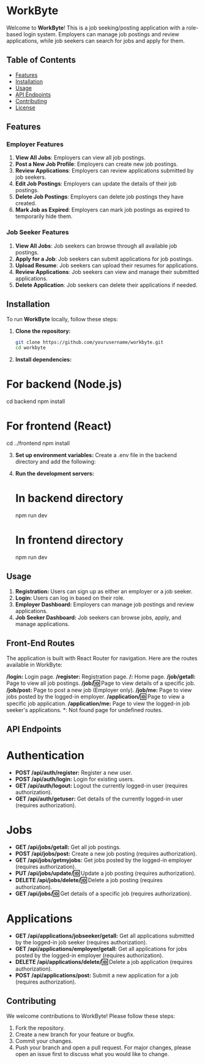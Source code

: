 # WorkByte

Welcome to **WorkByte**! This is a job seeking/posting application with a role-based login system. Employers can manage job postings and review applications, while job seekers can search for jobs and apply for them.

## Table of Contents

- [Features](#features)
- [Installation](#installation)
- [Usage](#usage)
- [API Endpoints](#api-endpoints)
- [Contributing](#contributing)
- [License](#license)

## Features

### Employer Features

1. **View All Jobs**: Employers can view all job postings.
2. **Post a New Job Profile**: Employers can create new job postings.
3. **Review Applications**: Employers can review applications submitted by job seekers.
4. **Edit Job Postings**: Employers can update the details of their job postings.
5. **Delete Job Postings**: Employers can delete job postings they have created.
6. **Mark Job as Expired**: Employers can mark job postings as expired to temporarily hide them.

### Job Seeker Features

1. **View All Jobs**: Job seekers can browse through all available job postings.
2. **Apply for a Job**: Job seekers can submit applications for job postings.
3. **Upload Resume**: Job seekers can upload their resumes for applications.
4. **Review Applications**: Job seekers can view and manage their submitted applications.
5. **Delete Application**: Job seekers can delete their applications if needed.

## Installation

To run **WorkByte** locally, follow these steps:

1. **Clone the repository:**
   ```bash
   git clone https://github.com/yourusername/workbyte.git
   cd workbyte

2. **Install dependencies:**
# For backend (Node.js)
cd backend
npm install

# For frontend (React)
cd ../frontend
npm install

3. **Set up environment variables:**
   Create a .env file in the backend directory and add the following:

4. **Run the development servers:**
   # In backend directory
    npm run dev

   # In frontend directory
    npm run dev

## Usage
1. **Registration:** Users can sign up as either an employer or a job seeker.
2. **Login:** Users can log in based on their role.
3. **Employer Dashboard:** Employers can manage job postings and review applications.
4. **Job Seeker Dashboard:** Job seekers can browse jobs, apply, and manage applications.

## Front-End Routes
The application is built with React Router for navigation. Here are the routes available in WorkByte:

**/login:** Login page.
**/register:** Registration page.
**/:** Home page.
**/job/getall:** Page to view all job postings.
**/job/:id:** Page to view details of a specific job.
**/job/post:** Page to post a new job (Employer only).
**/job/me:** Page to view jobs posted by the logged-in employer.
**/application/:id:** Page to view a specific job application.
**/application/me:** Page to view the logged-in job seeker's applications.
 *: Not found page for undefined routes.

## API Endpoints
# Authentication
- **POST /api/auth/register:** Register a new user.
- **POST /api/auth/login:** Login for existing users.
- **GET /api/auth/logout:** Logout the currently logged-in user (requires authorization).
- **GET /api/auth/getuser:** Get details of the currently logged-in user (requires authorization).

# Jobs
- **GET /api/jobs/getall:** Get all job postings.
- **POST /api/jobs/post:** Create a new job posting (requires authorization).
- **GET /api/jobs/getmyjobs:** Get jobs posted by the logged-in employer (requires authorization).
- **PUT /api/jobs/update/:id:** Update a job posting (requires authorization).
- **DELETE /api/jobs/delete/:id:** Delete a job posting (requires authorization).
- **GET /api/jobs/:id:** Get details of a specific job (requires authorization).
  
# Applications
- **GET /api/applications/jobseeker/getall:** Get all applications submitted by the logged-in job seeker (requires authorization).
- **GET /api/applications/employer/getall:** Get all applications for jobs posted by the logged-in employer (requires authorization).
- **DELETE /api/applications/delete/:id:** Delete a job application (requires authorization).
- **POST /api/applications/post:** Submit a new application for a job (requires authorization).

## Contributing
We welcome contributions to WorkByte! Please follow these steps:
  1. Fork the repository.
  2. Create a new branch for your feature or bugfix.
  3. Commit your changes.
  4. Push your branch and open a pull request.
For major changes, please open an issue first to discuss what you would like to change.
